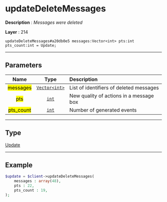 # updateDeleteMessages

**Description** : *Messages were deleted*

**Layer** : 214

```tl
updateDeleteMessages#a20db0e5 messages:Vector<int> pts:int pts_count:int = Update;
```

---

## Parameters

| Name | Type | Description |
| :---: | :---: | :--- |
| <mark>messages</mark> | [`Vector<int>`](type/int) | List of identifiers of deleted messages |
| <mark>pts</mark> | [`int`](type/int) | New quality of actions in a message box |
| <mark>pts_count</mark> | [`int`](type/int) | Number of generated events |

---

## Type

[Update](type/Update)

---

## Example

```php
$update = $client->updateDeleteMessages(
	messages : array(48),
	pts : 22,
	pts_count : 19,
);
```